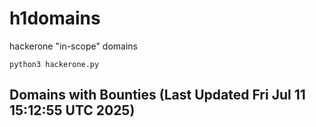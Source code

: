 # h1domains
hackerone "in-scope" domains

`python3 hackerone.py`
## Domains with Bounties (Last Updated Fri Jul 11 15:12:55 UTC 2025)
```

```
